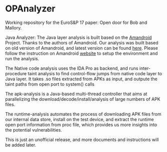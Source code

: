# OPAnalyzer
Working repository for the EuroS&amp;P 17 paper: Open door for Bob and Mallory. 

Java Analyzer:
The Java layer analysis is built based on the [Amandroid](https://github.com/sireum/amandroid)  Project. Thanks to the authors of Amandroid. 
Our analysis was built based on old version of Amandroid, and latest version can be found [here](https://github.com/arguslab/Argus-SAF).
Please follow the instruction on Amandroid [website](http://amandroid.sireum.org/docs/) to setup the environment and run the analysis. 

The Native code analysis uses the IDA Pro as backend, and runs inter-procedure taint analysis to find control-flow jumps from native code layer to Java layer. It takes .so files extracted from APKs as input, and outpute the taint paths from open port to system() calls

The apk-analysis is a Java-based multi-thread controller that aims at parallelizing the download/decode/install/analysis of large numbers of APK files. 

The runtime-analysis automates the process of downloading APK files from our internal data store, install on the test device, and extract the runtime open port information from proc file, which provides us more insights into the potential vulnerabilities. 

This is just an unofficial release, and more documents and instructions will be added later. 
